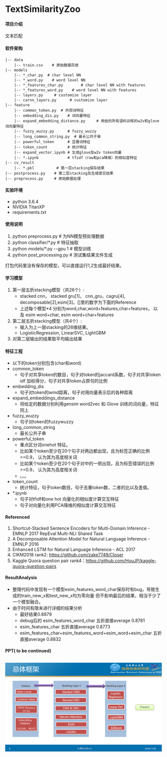 # TextSimilarityZoo

#### 项目介绍
文本匹配

#### 软件架构
```、
|-- data
    |-- train.csv    # 原始数据存放
|-- models  
    |-- *_char.py  # char level NN
    |-- *_word.py    # word level NN
    |-- *_features_char.py        # char level NN with features
    |-- *_features_word.py    # word level NN with features
    |-- layers.py     # customize layer  
    |-- carnn_layers.py      # customize layer
|-- feature
    |-- common_token.py  # 共现词特征
    |-- embedding_dis.py    # 词向量特征
    |-- expand_embedding_distance.py     # 用给的所有语料训练的w2v和glove词向量特征
    |-- fuzzy_wuzzy.py      # fuzzy_wuzzy
    |-- long_common_string.py  # 最长公共子串
    |-- powerful_token      # 显著词特征
    |-- token_count         # 统计特征
    |-- expand_vector.ipynb # 生成glove及w2v token向量
    |-- *.ipynb             # tfidf（raw和pca降维）的相似度特征
|-- cv_result
    |-- *.pkl          # 第一层stacking保存结果
|-- postprocess.py    # 第二层stacking及生成提交结果
|-- preprocess.py     # 原始数据处理
```

#### 实验环境
- python 3.6.4
- NVIDIA TitanXP
- requirements.txt


#### 使用说明
1. python preprocess.py    # 为NN模型预处理数据
2. python classifier/*.py  # 特征抽取
3. python models/*.py --gpu 1  # 模型训练
4. python post_processing.py   # 测试集结果文件生成

打包代码里没有保存的模型，可以直接运行1,2生成最好结果。


#### 学习模型
1. 第一层五折stacking模型（共26个）:
    - stacked cnn， stacked gru[1]， cnn_gru，cagru[4], decomposable[2],esim[3]。[]里的数字为下面的Reference
    - 上述每个模型*4 分别为word,char,word+features,char+features， 以及
    esim word+char, esim word+char+features
2. 第二层五折stacking模型（共4个）:
    - 输入为上一层stacking的26维结果。
    - LogisticRegression, LinearSVC, LightGBM
3. 对第二层输出的结果取平均输出结果

#### 特征工程
- 以下的token分别包含(char和word)
- common_token
    - 句子对共享token的数目，句子对token的jaccard系数，句子对共享token idf 加权得分，句子对共享token占原句的比例
- embedding_dis
    - 句子对token的wmd距离，句子对用向量表示后的各种距离
- expand_embeddings_distance
    - 将给定的数据分别利用gensim word2vec 和 Glove 训练的词向量，特征同上
- fuzzy_wuzzy
    - 句子对token的fuzzywuzzy
- long_common_string
    - 最长公共子串
- powerful_token
    - 重点区分词onehot 特征。
    - 比如某个token至少在20个句子对两边都出现，且为标签正确的比例>=0.9， 认为其为高度相关词
    - 比如某个token至少在20个句子对中的一侧出现，且为标签错误的比例>=0.9， 认为其为高度相关词
    - 。。。
-  token_count
    - 统计特征，句子token数目，句子去重token数，二者的比以及差值。
-  *.ipynb
    -  句子对tfidf和one hot 向量化的相似度计算交互特征
    -  句子对向量化利用PCA降维的相似度计算交互特征


#### Referenced
1. Shortcut-Stacked Sentence Encoders for Multi-Domain Inference  - EMNLP 2017 RepEval Multi-NLI Shared Task
2. A Decomposable Attention Model for Natural Language Inference  - EMNLP 2016
3. Enhanced LSTM for Natural Language Inference - ACL 2017
4. CIKM2018 rank2: https://github.com/zake7749/Closer
5. Kaggle Quora question pair rank4：https://github.com/HouJP/kaggle-quora-question-pairs


#### ResultAnalysis
- 整理代码中发现有一个模型esim_features_word_char保存时有bug，导致生成的train_new_x和test_new_x均为零向量
  但不影响最后的结果，相当于少了一个模型融合。
- 由于时间有限未进行详细的结果分析
    - 最好结果0.8879
    - debug后的 esim_features_word_char 五折直接average 0.8781
    - esim_features_char 五折直接average 0.8773
    - esim_features_char+esim_features_word+esim_word+esim_char 五折直接average 0.8832

#### PPT( to be continued)
![image](pics/frame.png)
-----